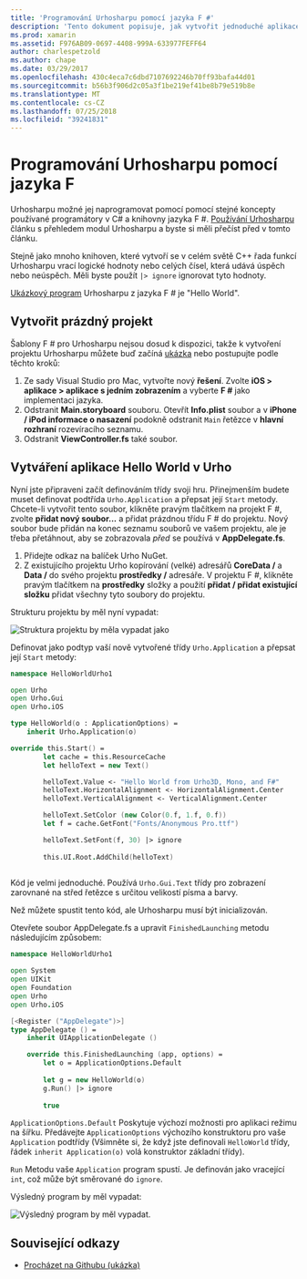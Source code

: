 ```yaml
---
title: 'Programování Urhosharpu pomocí jazyka F #'
description: 'Tento dokument popisuje, jak vytvořit jednoduché aplikace hello world pro Urhosharpu pomocí F # v sadě Visual Studio pro Mac.'
ms.prod: xamarin
ms.assetid: F976AB09-0697-4408-999A-633977FEFF64
author: charlespetzold
ms.author: chape
ms.date: 03/29/2017
ms.openlocfilehash: 430c4eca7c6dbd7107692246b70ff93bafa44d01
ms.sourcegitcommit: b56b3f906d2c05a3f1be219ef41be8b79e519b8e
ms.translationtype: MT
ms.contentlocale: cs-CZ
ms.lasthandoff: 07/25/2018
ms.locfileid: "39241831"
---
```

# <a name="programming-urhosharp-with-f"></a>Programování Urhosharpu pomocí jazyka F #

Urhosharpu možné jej naprogramovat pomocí pomocí stejné koncepty používané programátory v C# a knihovny jazyka F #. [Používání Urhosharpu](~/graphics-games/urhosharp/using.md) článku s přehledem modul Urhosharpu a byste si měli přečíst před v tomto článku.

Stejně jako mnoho knihoven, které vytvoří se v celém světě C++ řada funkcí Urhosharpu vrací logické hodnoty nebo celých čísel, která udává úspěch nebo neúspěch. Měli byste použít `|> ignore` ignorovat tyto hodnoty.

[Ukázkový program](https://github.com/xamarin/recipes/tree/master/Recipes/cross-platform/urho/urho-fsharp/HelloWorldUrhoFsharp) Urhosharpu z jazyka F # je "Hello World".

## <a name="creating-an-empty-project"></a>Vytvořit prázdný projekt

Šablony F # pro Urhosharpu nejsou dosud k dispozici, takže k vytvoření projektu Urhosharpu můžete buď začíná [ukázka](https://github.com/xamarin/recipes/tree/master/Recipes/cross-platform/urho/urho-fsharp/HelloWorldUrhoFsharp) nebo postupujte podle těchto kroků:

1. Ze sady Visual Studio pro Mac, vytvořte nový **řešení**. Zvolte **iOS > aplikace > aplikace s jedním zobrazením** a vyberte **F #** jako implementaci jazyka. 
1. Odstranit **Main.storyboard** souboru. Otevřít **Info.plist** soubor a v **iPhone / iPod informace o nasazení** podokně odstranit `Main` řetězce v **hlavní rozhraní** rozevíracího seznamu.
1. Odstranit **ViewController.fs** také soubor.

## <a name="building-hello-world-in-urho"></a>Vytváření aplikace Hello World v Urho

Nyní jste připraveni začít definováním třídy svoji hru. Přinejmenším budete muset definovat podtřída `Urho.Application` a přepsat její `Start` metody. Chcete-li vytvořit tento soubor, klikněte pravým tlačítkem na projekt F #, zvolte **přidat nový soubor...**  a přidat prázdnou třídu F # do projektu. Nový soubor bude přidán na konec seznamu souborů ve vašem projektu, ale je třeba přetáhnout, aby se zobrazovala *před* se používá v **AppDelegate.fs**.

1. Přidejte odkaz na balíček Urho NuGet.
1. Z existujícího projektu Urho kopírování (velké) adresářů **CoreData /** a **Data /** do svého projektu **prostředky /** adresáře. V projektu F #, klikněte pravým tlačítkem na **prostředky** složky a použití **přidat / přidat existující složku** přidat všechny tyto soubory do projektu.

Strukturu projektu by měl nyní vypadat:

![](fsharp-images/solutionpane.png "Struktura projektu by měla vypadat jako")

Definovat jako podtyp vaší nově vytvořené třídy `Urho.Application` a přepsat její `Start` metody:

```fsharp
namespace HelloWorldUrho1

open Urho
open Urho.Gui
open Urho.iOS

type HelloWorld(o : ApplicationOptions) =
    inherit Urho.Application(o) 

override this.Start() = 
        let cache = this.ResourceCache
        let helloText = new Text()

        helloText.Value <- "Hello World from Urho3D, Mono, and F#"
        helloText.HorizontalAlignment <- HorizontalAlignment.Center
        helloText.VerticalAlignment <- VerticalAlignment.Center

        helloText.SetColor (new Color(0.f, 1.f, 0.f))
        let f = cache.GetFont("Fonts/Anonymous Pro.ttf")

        helloText.SetFont(f, 30) |> ignore
                  
        this.UI.Root.AddChild(helloText)
            
```

Kód je velmi jednoduché. Používá `Urho.Gui.Text` třídy pro zobrazení zarovnané na střed řetězce s určitou velikostí písma a barvy. 

Než můžete spustit tento kód, ale Urhosharpu musí být inicializován. 

Otevřete soubor AppDelegate.fs a upravit `FinishedLaunching` metodu následujícím způsobem:

```fsharp
namespace HelloWorldUrho1

open System
open UIKit
open Foundation
open Urho
open Urho.iOS

[<Register ("AppDelegate")>]
type AppDelegate () =
    inherit UIApplicationDelegate ()

    override this.FinishedLaunching (app, options) =
        let o = ApplicationOptions.Default
     
        let g = new HelloWorld(o)
        g.Run() |> ignore
       
        true
```

`ApplicationOptions.Default` Poskytuje výchozí možnosti pro aplikaci režimu na šířku. Předávejte `ApplicationOptions` výchozího konstruktoru pro vaše `Application` podtřídy (Všimněte si, že když jste definovali `HelloWorld` třídy, řádek `inherit Application(o)` volá konstruktor základní třídy). 

`Run` Metodu vaše `Application` program spustí. Je definován jako vracející `int`, což může být směrované do `ignore`. 

Výsledný program by měl vypadat:

![](fsharp-images/helloworldfsharp.png "Výsledný program by měl vypadat.")








## <a name="related-links"></a>Související odkazy

- [Procházet na Githubu (ukázka)](https://github.com/xamarin/recipes/tree/master/Recipes/cross-platform/urho/urho-fsharp/HelloWorldUrhoFsharp)
